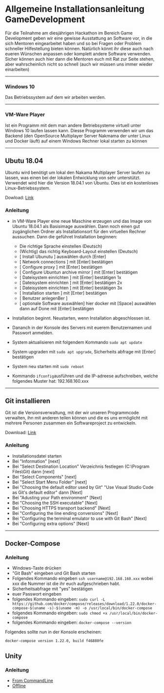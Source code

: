 # Allgemeine Installationsanleitung GameDevelopment

Für die Teilnahme am diesjährigen Hackathon im Bereich Game Development geben wir eine gewisse Ausstattung an Software vor, in die sich Mentoren eingearbeitet haben und so bei Fragen oder Problem schneller Hilfestellung bieten können. Natürlich könnt ihr diese auch nach eueren Wünschen anpassen oder komplett andere Software verwenden. Sicher können auch hier dann die Mentoren euch mit Rat zur Seite stehen, aber wahrscheinlich nicht so schnell (auch wir müssen uns immer wieder einarbeiten)

---
### Windows 10
Das Betriebssystem auf dem wir arbeiten werden.

---
### VM-Ware Player
Ist ein Programm mit dem man andere Betriebsysteme virtuell unter Windows 10 laufen lassen kann. Diesse Programm verwenden wir um das Backend (den OpenSource Multiplayer Server Nakmama der unter Linux und Docker läuft) auf einem Windows Rechner lokal starten zu können 

---
## Ubutu 18.04
Ubuntu wird benötigt um lokal den Nakama Multiplayer Server laufen zu lassen, was einen bei der lokalen Entwicklung von sehr unterstützt.
Verwendet wird hier die Version 18.04.1 von Ubuntu. Dies ist ein kostenloses Linux-Betriebssystem.

Dowload: [Link](https://www.ubuntu.com/#download)

### Anleitung
* in VM-Ware Player eine neue Maschine erzeugen und das Image von Ubuntu 18.04.1 als Basisimage auswählen. Dann noch einen gut zugänglichen Ordner als Installationsort für den virtuellen Rechner aussuchen. Dann die geführet Installation beginnen: 
  * Die richtige Sprache einstellen (Deutsch)
  * (Wichtig) das richtig Keyboard-Layout einstellen (Deutsch)
  * [ Install Ubunutu ] auswählen durch [Enter]
  * [ Network connections ] mit [Enter] bestätigen
  * [ Configure proxy ] mit [Enter] bestätigen
  * [ Configure Ubuntun archive mirror ] mit [Enter] bestätigen
  * [ Dateisystem einrichten ] mit [Enter] bestätigen 1x
  * [ Dateisystem einrichten ] mit [Enter] bestätigen 2x
  * [ Dateisystem einrichten ] mit [Enter] bestätigen 3x
  * [ Installation starten ] mit [Enter] bestätigen
  * [ Benutzer anlegenBer ]
  * [ optionale Software auswählen] hier docker mit [Space] auswählen dann auf Done mit [Enter] bestätigen

* Installation beginnt. Neustarten, wenn Installation abgeschlossen ist. 
* Dananch in der Konsole des Servers mit euerem Benutzernamen und Passwort anmelden.
* System aktualisieren mit folgendem Kommando `sudo apt update`
* System upgraden mit `sudo apt upgrade`, Sicherheits abfrage mit [Enter] bestätigen
* System neu starten mit `sudo reboot`
* Kommando `ifconfig`ausführen und die IP-adreese aufschreiben, welche folgendes Muster hat: 192.168.160.xxx

---
## Git installieren
Git ist die Versionsverwaltung, mit der wir unseren Programmcode verwalten, ihn mit anderen teilen können und die es uns ermöglicht mit mehrere Personen zusammen ein Softwareproject zu entwickeln.

Download: [Link](https://git-scm.com/)

### Anleitung
* Installationsdatei starten
* Bei "Information" [next]
* Bei "Select Destination Location" Verzeichnis festlegen (C:\Program Files\Git) dann [next]
* Bei "Select Components" [next]
* Bei "Select Start Menu Folder" [next]
* Bei "Choosing the default editor used by Git" "Use Visual Studio Code as Git's default editor" dann [Next]
* Bei "Adusting your Path environment" [Next]
* Bei "Choosing the SSH executable" [Next]
* Bei "Choosing HTTPS transport backend" [Next]
* Bei "Configuring the line ending conversions" [Next]
* Bei "Configuring the terminal emulator to use with Git Bash" [Next]
* Bei "Configuring extra options" [Next]

---
## Docker-Compose

### Anleitung
* Windows-Taste drücken
* "Git Bash" eingeben und Git Bash starten
* Folgendes Kommando eingeben `ssh username@192.168.160.xxx` wobei xxx die Nummer ist die ihr euch aufgeschrieben habt.
* Sicherheitsabfrage mit "yes" bestätigen
* euer Passwort eingeben
* folgendes Kommando eingeben: `sudo curl -L https://github.com/docker/compose/releases/download/1.22.0/docker-compose-$(uname -s)-$(uname -m) -o /usr/local/bin/docker-compose`
* folgendes Kommando eingeben: `sudo chmod +x /usr/local/bin/docker-compose`
* folgendes Kommando eingeben: `docker-compose --version`

Folgendes sollte nun in der Konsole erscheinen:

`docker-compose version 1.22.0, build f46880fe`

## Unity

### Anleitung
* [From CommandLine](https://docs.unity3d.com/Manual/InstallingUnity.html?_ga=2.206353495.53357197.1605967816-639682388.1605967760)
* [Offline](https://docs.unity3d.com/Manual/DeployingUnityOffline.html?_ga=2.150779250.53357197.1605967816-639682388.1605967760)






